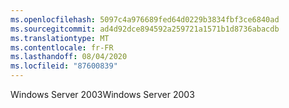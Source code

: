 ```yaml
---
ms.openlocfilehash: 5097c4a976689fed64d0229b3834fbf3ce6840ad
ms.sourcegitcommit: ad4d92dce894592a259721a1571b1d8736abacdb
ms.translationtype: MT
ms.contentlocale: fr-FR
ms.lasthandoff: 08/04/2020
ms.locfileid: "87600839"
---
```

<span data-ttu-id="791db-101">Windows Server 2003</span><span class="sxs-lookup"><span data-stu-id="791db-101">Windows Server 2003</span></span>
